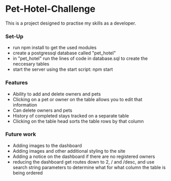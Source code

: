 # Pet-Hotel-Challenge
This is a project designed to practise my skills as a developer.

### Set-Up
- run npm install to get the used modules
- create a postgressql database called "pet_hotel"
- in "pet_hotel" run the lines of code in database.sql to create the neccesary tables
- start the server using the start script: npm start
### Features
- Ability to add and delete owners and pets
- Clicking on a pet or owner on the table allows you to edit that information
- Can delete owners and pets
- History of completed stays tracked on a separate table
- Clicking on the table head sorts the table rows by that column
### Future work
- Adding images to the dashboard
- Adding images and other additional styling to the site
- Adding a notice on the dashboard if there are no registered owners
- reducing the dashboard get routes down to 2, / and /desc, and use search string parameters to determine what for what column the table is being ordered
